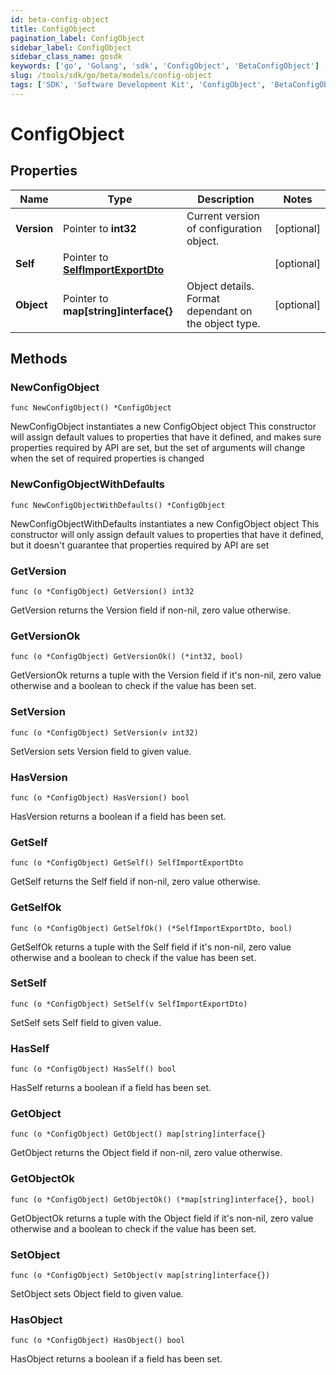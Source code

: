```yaml
---
id: beta-config-object
title: ConfigObject
pagination_label: ConfigObject
sidebar_label: ConfigObject
sidebar_class_name: gosdk
keywords: ['go', 'Golang', 'sdk', 'ConfigObject', 'BetaConfigObject']
slug: /tools/sdk/go/beta/models/config-object
tags: ['SDK', 'Software Development Kit', 'ConfigObject', 'BetaConfigObject']
---
```


# ConfigObject

## Properties

| Name | Type | Description | Notes |
| --- | --- | --- | --- |
| **Version** | Pointer to **int32** | Current version of configuration object. | [optional] |
| **Self** | Pointer to [**SelfImportExportDto**](self-import-export-dto) |  | [optional] |
| **Object** | Pointer to **map[string]interface{}** | Object details. Format dependant on the object type. | [optional] |

## Methods

### NewConfigObject

`func NewConfigObject() *ConfigObject`

NewConfigObject instantiates a new ConfigObject object This constructor will assign default values to properties that have it defined, and makes sure properties required by API are set, but the set of arguments will change when the set of required properties is changed

### NewConfigObjectWithDefaults

`func NewConfigObjectWithDefaults() *ConfigObject`

NewConfigObjectWithDefaults instantiates a new ConfigObject object This constructor will only assign default values to properties that have it defined, but it doesn't guarantee that properties required by API are set

### GetVersion

`func (o *ConfigObject) GetVersion() int32`

GetVersion returns the Version field if non-nil, zero value otherwise.

### GetVersionOk

`func (o *ConfigObject) GetVersionOk() (*int32, bool)`

GetVersionOk returns a tuple with the Version field if it's non-nil, zero value otherwise and a boolean to check if the value has been set.

### SetVersion

`func (o *ConfigObject) SetVersion(v int32)`

SetVersion sets Version field to given value.

### HasVersion

`func (o *ConfigObject) HasVersion() bool`

HasVersion returns a boolean if a field has been set.

### GetSelf

`func (o *ConfigObject) GetSelf() SelfImportExportDto`

GetSelf returns the Self field if non-nil, zero value otherwise.

### GetSelfOk

`func (o *ConfigObject) GetSelfOk() (*SelfImportExportDto, bool)`

GetSelfOk returns a tuple with the Self field if it's non-nil, zero value otherwise and a boolean to check if the value has been set.

### SetSelf

`func (o *ConfigObject) SetSelf(v SelfImportExportDto)`

SetSelf sets Self field to given value.

### HasSelf

`func (o *ConfigObject) HasSelf() bool`

HasSelf returns a boolean if a field has been set.

### GetObject

`func (o *ConfigObject) GetObject() map[string]interface{}`

GetObject returns the Object field if non-nil, zero value otherwise.

### GetObjectOk

`func (o *ConfigObject) GetObjectOk() (*map[string]interface{}, bool)`

GetObjectOk returns a tuple with the Object field if it's non-nil, zero value otherwise and a boolean to check if the value has been set.

### SetObject

`func (o *ConfigObject) SetObject(v map[string]interface{})`

SetObject sets Object field to given value.

### HasObject

`func (o *ConfigObject) HasObject() bool`

HasObject returns a boolean if a field has been set.
